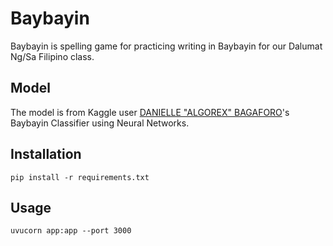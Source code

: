# Baybayin
Baybayin is spelling game for practicing writing in Baybayin for our Dalumat Ng/Sa Filipino class.

## Model
The model is from Kaggle user [DANIELLE "ALGOREX" BAGAFORO](https://www.kaggle.com/code/daniellebagaforomeer/baybayin-classifier-using-neural-networks/notebook)'s Baybayin Classifier using Neural Networks.

## Installation
```
pip install -r requirements.txt
```

## Usage
```
uvucorn app:app --port 3000
```
